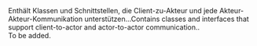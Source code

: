 <Namespace Name="Microsoft.ServiceFabric.Actors.Client">
  <Docs>
    <summary><span data-ttu-id="605b8-101">Enthält Klassen und Schnittstellen, die Client-zu-Akteur und jede Akteur-Akteur-Kommunikation unterstützen...</span><span class="sxs-lookup"><span data-stu-id="605b8-101">Contains classes and interfaces that support client-to-actor and actor-to-actor communication..</span></span></summary> 
    <remarks>To be added.</remarks>
  </Docs>
</Namespace>
